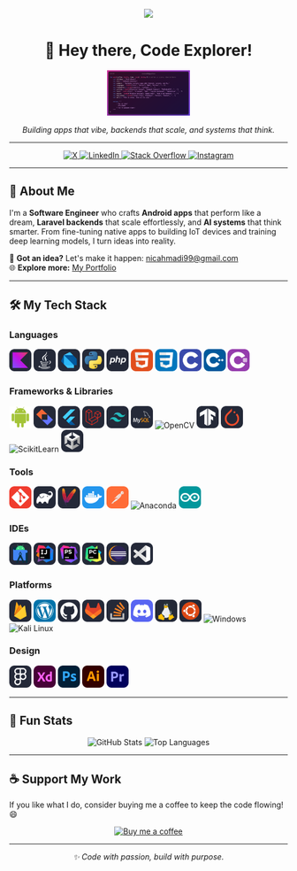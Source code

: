 <p align="center">
  <img src="https://emojis.slackmojis.com/emojis/images/1643514974/10003/catjam.gif?1643514974" width="40" />
</p>
<h1 align="center">👋 Hey there, Code Explorer!</h1>
<p align="center">
  <a href="https://applicore.ir">
    <img src="nicahmadi99@gmail.com.png" alt="Visit my portfolio" width="150" />
  </a>
</p>
<p align="center">
  <em>Building apps that vibe, backends that scale, and systems that think.</em>
</p>

---

<div align="center">
  <a href="https://x.com/nicahmadi" target="_blank">
    <img src="https://img.shields.io/badge/-X-%23151B23?logo=x&logoColor=white&style=flat-square" alt="X" />
  </a>
  <a href="https://www.linkedin.com/in/nicahmadi/" target="_blank">
    <img src="https://img.shields.io/badge/-LinkedIn-%2329146b?logo=linkedin&logoColor=white&style=flat-square" alt="LinkedIn" />
  </a>
  <a href="https://stackoverflow.com/users/13850091/nick-ahmadi" target="_blank">
    <img src="https://img.shields.io/badge/-StackOverflow-%23ff9900?logo=stackoverflow&logoColor=white&style=flat-square" alt="Stack Overflow" />
  </a>
  <a href="https://www.instagram.com/nicahmadi/" target="_blank">
    <img src="https://img.shields.io/badge/-Instagram-%23e33811?logo=instagram&logoColor=white&style=flat-square" alt="Instagram" />
  </a>
</div>

---

## 🚀 About Me
I'm a **Software Engineer** who crafts **Android apps** that perform like a dream, **Laravel backends** that scale effortlessly, and **AI systems** that think smarter. From fine-tuning native apps to building IoT devices and training deep learning models, I turn ideas into reality.

🔗 **Got an idea?** Let's make it happen: <a href="mailto:nicahmadi99@gmail.com">nicahmadi99@gmail.com</a>  
🌐 **Explore more:** <a href="https://applicore.ir">My Portfolio</a>

---

## 🛠️ My Tech Stack

### Languages
<p>
  <img src="https://github.com/tandpfun/skill-icons/blob/main/icons/Kotlin-Dark.svg" width="40" title="Kotlin" />
  <img src="https://github.com/tandpfun/skill-icons/blob/main/icons/Java-Dark.svg" width="40" title="Java" />
  <img src="https://github.com/tandpfun/skill-icons/blob/main/icons/Dart-Dark.svg" width="40" title="Dart" />
  <img src="https://github.com/tandpfun/skill-icons/blob/main/icons/Python-Dark.svg" width="40" title="Python" />
  <img src="https://github.com/tandpfun/skill-icons/blob/main/icons/PHP-Dark.svg" width="40" title="PHP" />
  <img src="https://github.com/tandpfun/skill-icons/blob/main/icons/HTML.svg" width="40" title="HTML" />
  <img src="https://github.com/tandpfun/skill-icons/blob/main/icons/CSS.svg" width="40" title="CSS" />
  <img src="https://github.com/tandpfun/skill-icons/blob/main/icons/C.svg" width="40" title="C" />
  <img src="https://github.com/tandpfun/skill-icons/blob/main/icons/CPP.svg" width="40" title="C++" />
  <img src="https://github.com/tandpfun/skill-icons/blob/main/icons/CS.svg" width="40" title="C#" />
</p>

### Frameworks & Libraries
<p>
  <img src="https://raw.githubusercontent.com/devicons/devicon/master/icons/android/android-original.svg" width="40" title="Android" />
  <img src="https://github.com/tandpfun/skill-icons/blob/main/icons/Ktor-Dark.svg" width="40" title="Ktor" />
  <img src="https://github.com/tandpfun/skill-icons/blob/main/icons/Flutter-Dark.svg" width="40" title="Flutter" />
  <img src="https://github.com/tandpfun/skill-icons/blob/main/icons/Laravel-Dark.svg" width="40" title="Laravel" />
  <img src="https://github.com/tandpfun/skill-icons/blob/main/icons/TailwindCSS-Dark.svg" width="40" title="Tailwind CSS" />
  <img src="https://github.com/tandpfun/skill-icons/blob/main/icons/MySQL-Dark.svg" width="40" title="MySQL" />
  <img src="https://github.com/tandpfun/skill-icons/blob/main/icons/OpenCV-Dark.svg" width="40" title="OpenCV" />
  <img src="https://github.com/tandpfun/skill-icons/blob/main/icons/TensorFlow-Dark.svg" width="40" title="TensorFlow" />
  <img src="https://github.com/tandpfun/skill-icons/blob/main/icons/PyTorch-Dark.svg" width="40" title="PyTorch" />
  <img src="https://github.com/tandpfun/skill-icons/blob/main/icons/ScikitLearn-Dark.svg" width="40" title="ScikitLearn" />
  <img src="https://github.com/tandpfun/skill-icons/blob/main/icons/Unity-Dark.svg" width="40" title="Unity" />
</p>

### Tools
<p>
  <img src="https://github.com/tandpfun/skill-icons/blob/main/icons/Git.svg" width="40" title="Git" />
  <img src="https://github.com/tandpfun/skill-icons/blob/main/icons/Gradle-Dark.svg" width="40" title="Gradle" />
  <img src="https://github.com/tandpfun/skill-icons/blob/main/icons/Maven-Dark.svg" width="40" title="Maven" />
  <img src="https://github.com/tandpfun/skill-icons/blob/main/icons/Docker.svg" width="40" title="Docker" />
  <img src="https://github.com/tandpfun/skill-icons/blob/main/icons/Postman.svg" width="40" title="Postman" />
  <img src="https://github.com/tandpfun/skill-icons/blob/main/icons/Anaconda-Dark.svg" width="40" title="Anaconda" />
  <img src="https://github.com/tandpfun/skill-icons/blob/main/icons/Arduino.svg" width="40" title="Arduino" />
</p>

### IDEs
<p>
  <img src="https://github.com/tandpfun/skill-icons/blob/main/icons/AndroidStudio-Dark.svg" width="40" title="Android Studio" />
  <img src="https://github.com/tandpfun/skill-icons/blob/main/icons/Idea-Dark.svg" width="40" title="IntelliJ IDEA" />
  <img src="https://github.com/tandpfun/skill-icons/blob/main/icons/PhpStorm-Dark.svg" width="40" title="PhpStorm" />
  <img src="https://github.com/tandpfun/skill-icons/blob/main/icons/PyCharm-Dark.svg" width="40" title="PyCharm" />
  <img src="https://github.com/tandpfun/skill-icons/blob/main/icons/Eclipse-Dark.svg" width="40" title="Eclipse" />
  <img src="https://github.com/tandpfun/skill-icons/blob/main/icons/VSCode-Dark.svg" width="40" title="VS Code" />
</p>

### Platforms
<p>
  <img src="https://github.com/tandpfun/skill-icons/blob/main/icons/Firebase-Dark.svg" width="40" title="Firebase" />
  <img src="https://github.com/tandpfun/skill-icons/blob/main/icons/Wordpress.svg" width="40" title="WordPress" />
  <img src="https://github.com/tandpfun/skill-icons/blob/main/icons/Github-Dark.svg" width="40" title="GitHub" />
  <img src="https://github.com/tandpfun/skill-icons/blob/main/icons/GitLab-Dark.svg" width="40" title="GitLab" />
  <img src="https://github.com/tandpfun/skill-icons/blob/main/icons/StackOverflow-Dark.svg" width="40" title="Stack Overflow" />
  <img src="https://github.com/tandpfun/skill-icons/blob/main/icons/Discord.svg" width="40" title="Discord" />
  <img src="https://github.com/tandpfun/skill-icons/blob/main/icons/Linux-Dark.svg" width="40" title="Linux" />
  <img src="https://github.com/tandpfun/skill-icons/blob/main/icons/Ubuntu-Dark.svg" width="40" title="Ubuntu" />
  <img src="https://github.com/tandpfun/skill-icons/blob/main/icons/Windows-Dark.svg" width="40" title="Windows" />
  <img src="https://github.com/tandpfun/skill-icons/blob/main/icons/Kali-Dark.svg" width="40" title="Kali Linux" />
</p>

### Design
<p>
  <img src="https://github.com/tandpfun/skill-icons/blob/main/icons/Figma-Dark.svg" width="40" title="Figma" />
  <img src="https://github.com/tandpfun/skill-icons/blob/main/icons/XD.svg" width="40" title="Adobe XD" />
  <img src="https://github.com/tandpfun/skill-icons/blob/main/icons/Photoshop.svg" width="40" title="Photoshop" />
  <img src="https://github.com/tandpfun/skill-icons/blob/main/icons/Illustrator.svg" width="40" title="Illustrator" />
  <img src="https://github.com/tandpfun/skill-icons/blob/main/icons/Premiere.svg" width="40" title="Premiere Pro" />
</p>

---

## 🎉 Fun Stats
<p align="center">
  <img src="https://github-readme-stats.vercel.app/api?username=nicahmadi&show_icons=true&theme=transparent&hide_border=true" alt="GitHub Stats" />
  <img src="https://github-readme-stats.vercel.app/api/top-langs/?username=nicahmadi&layout=compact&theme=transparent&hide_border=true" alt="Top Languages" />
</p>

---

## ☕ Support My Work
If you like what I do, consider buying me a coffee to keep the code flowing! 😄

<p align="center">
  <a href="https://www.coffeebede.com/nicahmadi">
    <img src="https://coffeebede.ir/DashboardTemplateV2/app-assets/images/banner/default-yellow.svg" width="200" alt="Buy me a coffee" />
  </a>
</p>

---

<p align="center">
  <em>✨ Code with passion, build with purpose.</em>
</p>

